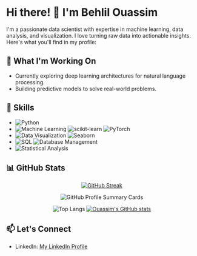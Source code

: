 
# Hi there! 👋 I'm Behlil Ouassim

I'm a passionate data scientist with expertise in machine learning, data analysis, and visualization. I love turning raw data into actionable insights. Here's what you'll find in my profile:

## 🔭 What I'm Working On
- Currently exploring deep learning architectures for natural language processing.
- Building predictive models to solve real-world problems.

## 🌱 Skills
- ![Python](https://img.shields.io/badge/Python-3776AB?style=for-the-badge&logo=python&logoColor=white)
- ![Machine Learning](https://img.shields.io/badge/Machine_Learning-FF6F00?style=for-the-badge&logo=TensorFlow&logoColor=white) ![scikit-learn](https://img.shields.io/badge/scikit_learn-F7931E?style=for-the-badge&logo=scikit-learn&logoColor=white) ![PyTorch](https://img.shields.io/badge/PyTorch-EE4C2C?style=for-the-badge&logo=PyTorch&logoColor=white)
- ![Data Visualization](https://img.shields.io/badge/Data_Visualization-3776AB?style=for-the-badge&logo=Matplotlib&logoColor=white) ![Seaborn](https://img.shields.io/badge/Seaborn-4EAEFF?style=for-the-badge&logo=Seaborn&logoColor=white)
- ![SQL](https://img.shields.io/badge/SQL-4479A1?style=for-the-badge&logo=MySQL&logoColor=white) ![Database Management](https://img.shields.io/badge/Database_Management-003B57?style=for-the-badge&logo=SQLite&logoColor=white)
- ![Statistical Analysis](https://img.shields.io/badge/Statistical_Analysis-FF6F00?style=for-the-badge&logo=Jupyter&logoColor=white)


## 📊 GitHub Stats

<!--[![](https://github-readme-stats.vercel.app/api?username=AGMach7&show_icons=true&theme=dark#gh-dark-mode-only)](https://github.com/AGMach7/github-readme-stats#gh-dark-mode-only)
[![](https://github-readme-stats.vercel.app/api?username=AGMach7&show_icons=true&theme=default#gh-light-mode-only)](https://github.com/AGMach7/github-readme-stats#gh-light-mode-only)-->
<!-- ![](https://github-readme-stats.vercel.app/api/top-langs/?username=AGMach7&theme=dark&hide_border=false&include_all_commits=true&count_private=true&layout=compact) -->
<div align="center">
  
  [![GitHub Streak](https://github-readme-streak-stats.herokuapp.com?user=behlil&type=svg)](https://git.io/streak-stats)

  ![GitHub Profile Summary Cards](http://github-profile-summary-cards.vercel.app/api/cards/profile-details?username=behlil&theme=default)

  ![Top Langs](https://github-readme-stats.vercel.app/api/top-langs/?username=behlil&layout=compact&show_icons=true)
[![Ouassim's GitHub stats](https://github-readme-stats.vercel.app/api?username=behlil&show_icons=tru)](https://github.com/behlil/github-readme-stats&show_icons=true&theme=dark)

</div>


## 📫 Let's Connect
- LinkedIn: [My LinkedIn Profile](https://www.linkedin.com/in/behlil)
